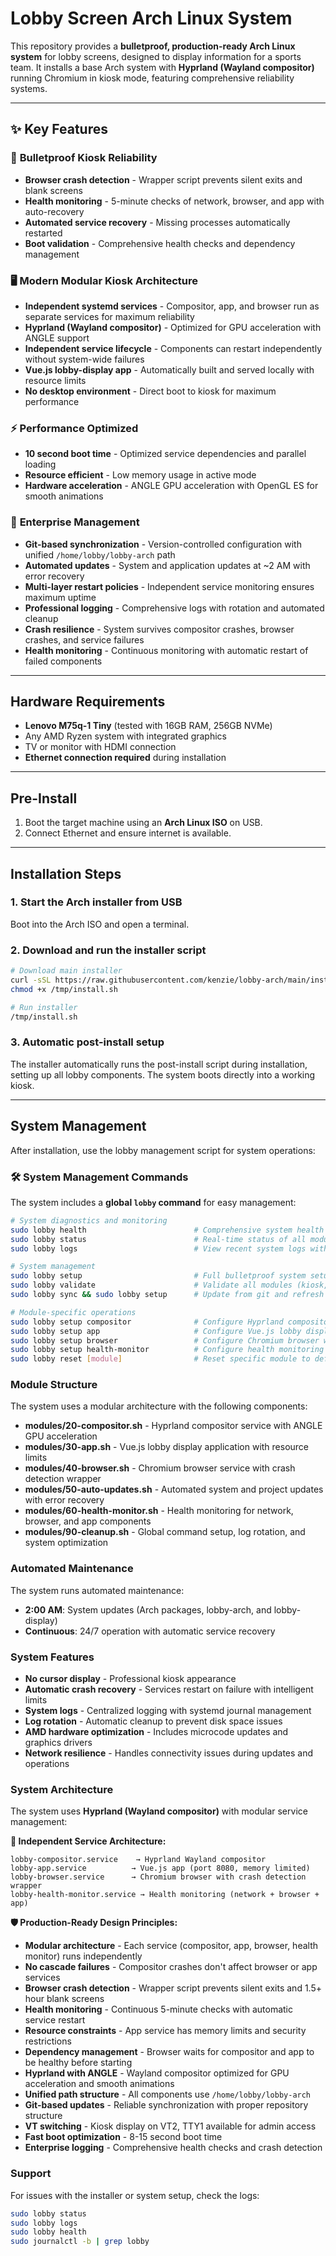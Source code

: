 # Lobby Screen Arch Linux System

This repository provides a **bulletproof, production-ready Arch Linux system** for lobby screens, designed to display information for a sports team. It installs a base Arch system with **Hyprland (Wayland compositor)** running Chromium in kiosk mode, featuring comprehensive reliability systems.

---

## ✨ Key Features

### 🚀 **Bulletproof Kiosk Reliability**
- **Browser crash detection** - Wrapper script prevents silent exits and blank screens
- **Health monitoring** - 5-minute checks of network, browser, and app with auto-recovery
- **Automated service recovery** - Missing processes automatically restarted
- **Boot validation** - Comprehensive health checks and dependency management

### 🖥️ **Modern Modular Kiosk Architecture**
- **Independent systemd services** - Compositor, app, and browser run as separate services for maximum reliability
- **Hyprland (Wayland compositor)** - Optimized for GPU acceleration with ANGLE support
- **Independent service lifecycle** - Components can restart independently without system-wide failures
- **Vue.js lobby-display app** - Automatically built and served locally with resource limits
- **No desktop environment** - Direct boot to kiosk for maximum performance

### ⚡ **Performance Optimized**
- **10 second boot time** - Optimized service dependencies and parallel loading
- **Resource efficient** - Low memory usage in active mode
- **Hardware acceleration** - ANGLE GPU acceleration with OpenGL ES for smooth animations

### 🔧 **Enterprise Management**
- **Git-based synchronization** - Version-controlled configuration with unified `/home/lobby/lobby-arch` path
- **Automated updates** - System and application updates at ~2 AM with error recovery
- **Multi-layer restart policies** - Independent service monitoring ensures maximum uptime
- **Professional logging** - Comprehensive logs with rotation and automated cleanup
- **Crash resilience** - System survives compositor crashes, browser crashes, and service failures
- **Health monitoring** - Continuous monitoring with automatic restart of failed components

---

## Hardware Requirements

- **Lenovo M75q-1 Tiny** (tested with 16GB RAM, 256GB NVMe)
- Any AMD Ryzen system with integrated graphics
- TV or monitor with HDMI connection
- **Ethernet connection required** during installation

---

## Pre-Install

1. Boot the target machine using an **Arch Linux ISO** on USB.
2. Connect Ethernet and ensure internet is available.

---

## Installation Steps

### 1. Start the Arch installer from USB

Boot into the Arch ISO and open a terminal.

### 2. Download and run the installer script

```bash
# Download main installer
curl -sSL https://raw.githubusercontent.com/kenzie/lobby-arch/main/install.sh -o /tmp/install.sh
chmod +x /tmp/install.sh

# Run installer
/tmp/install.sh
```

### 3. Automatic post-install setup

The installer automatically runs the post-install script during installation, setting up all lobby components. The system boots directly into a working kiosk.

---

## System Management

After installation, use the lobby management script for system operations:

### 🛠️ System Management Commands

The system includes a **global `lobby` command** for easy management:

```bash
# System diagnostics and monitoring
sudo lobby health                        # Comprehensive system health check with 20+ validations
sudo lobby status                        # Real-time status of all modules (✓ OK / ✗ FAILED)
sudo lobby logs                          # View recent system logs with filtering

# System management  
sudo lobby setup                         # Full bulletproof system setup
sudo lobby validate                      # Validate all modules (kiosk, plymouth, auto-updates, etc.)
sudo lobby sync && sudo lobby setup      # Update from git and refresh configuration

# Module-specific operations
sudo lobby setup compositor              # Configure Hyprland compositor with ANGLE GPU acceleration
sudo lobby setup app                     # Configure Vue.js lobby display service
sudo lobby setup browser                 # Configure Chromium browser with crash detection wrapper
sudo lobby setup health-monitor          # Configure health monitoring (network + browser + app)
sudo lobby reset [module]                # Reset specific module to defaults
```

### Module Structure

The system uses a modular architecture with the following components:

- **modules/20-compositor.sh** - Hyprland compositor service with ANGLE GPU acceleration
- **modules/30-app.sh** - Vue.js lobby display application with resource limits
- **modules/40-browser.sh** - Chromium browser service with crash detection wrapper
- **modules/50-auto-updates.sh** - Automated system and project updates with error recovery
- **modules/60-health-monitor.sh** - Health monitoring for network, browser, and app components
- **modules/90-cleanup.sh** - Global command setup, log rotation, and system optimization

### Automated Maintenance

The system runs automated maintenance:
- **2:00 AM**: System updates (Arch packages, lobby-arch, and lobby-display)
- **Continuous**: 24/7 operation with automatic service recovery

### System Features

- **No cursor display** - Professional kiosk appearance
- **Automatic crash recovery** - Services restart on failure with intelligent limits
- **System logs** - Centralized logging with systemd journal management
- **Log rotation** - Automatic cleanup to prevent disk space issues
- **AMD hardware optimization** - Includes microcode updates and graphics drivers
- **Network resilience** - Handles connectivity issues during updates and operations

### System Architecture

The system uses **Hyprland (Wayland compositor)** with modular service management:

**🔧 Independent Service Architecture:**
```
lobby-compositor.service    → Hyprland Wayland compositor
lobby-app.service          → Vue.js app (port 8080, memory limited)
lobby-browser.service      → Chromium browser with crash detection wrapper
lobby-health-monitor.service → Health monitoring (network + browser + app)
```

**🛡️ Production-Ready Design Principles:**
- **Modular architecture** - Each service (compositor, app, browser, health monitor) runs independently
- **No cascade failures** - Compositor crashes don't affect browser or app services
- **Browser crash detection** - Wrapper script prevents silent exits and 1.5+ hour blank screens
- **Health monitoring** - Continuous 5-minute checks with automatic service restart
- **Resource constraints** - App service has memory limits and security restrictions
- **Dependency management** - Browser waits for compositor and app to be healthy before starting
- **Hyprland with ANGLE** - Wayland compositor optimized for GPU acceleration and smooth animations
- **Unified path structure** - All components use `/home/lobby/lobby-arch`
- **Git-based updates** - Reliable synchronization with proper repository structure
- **VT switching** - Kiosk display on VT2, TTY1 available for admin access
- **Fast boot optimization** - 8-15 second boot time
- **Enterprise logging** - Comprehensive health checks and crash detection

### Support

For issues with the installer or system setup, check the logs:
```bash
sudo lobby status
sudo lobby logs
sudo lobby health
sudo journalctl -b | grep lobby
```
